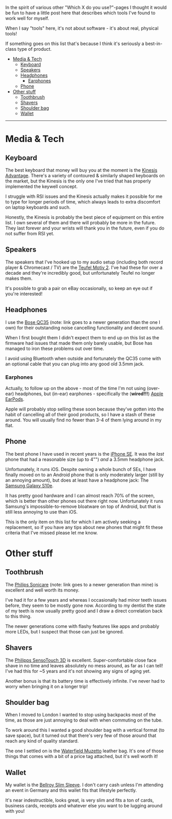 In the spirit of various other "Which X do you use?"-pages I thought it would be
fun to have a little post here that describes which tools I've found to work
well for myself.

When I say "tools" here, it's not about software - it's about real, physical
tools!

If something goes on this list that's because I think it's seriously a
best-in-class type of product.

<!-- markdown-toc start - Don't edit this section. Run M-x markdown-toc-refresh-toc -->
- [Media & Tech](#media--tech)
    - [Keyboard](#keyboard)
    - [Speakers](#speakers)
    - [Headphones](#headphones)
        - [Earphones](#earphones)
    - [Phone](#phone)
- [Other stuff](#other-stuff)
    - [Toothbrush](#toothbrush)
    - [Shavers](#shavers)
    - [Shoulder bag](#shoulder-bag)
    - [Wallet](#wallet)
<!-- markdown-toc end -->

---------

# Media & Tech

## Keyboard

The best keyboard that money will buy you at the moment is the [Kinesis
Advantage][advantage]. There's a variety of contoured & similarly shaped
keyboards on the market, but the Kinesis is the only one I've tried that has
properly implemented the keywell concept.

I struggle with RSI issues and the Kinesis actually makes it possible for me to
type for longer periods of time, which always leads to extra discomfort on
laptop keyboards and such.

Honestly, the Kinesis is probably the best piece of equipment on this entire
list. I own several of them and there will probably be more in the future. They
last forever and your wrists will thank you in the future, even if you do not
suffer from RSI yet.

[advantage]: https://kinesis-ergo.com/shop/advantage2/

## Speakers

The speakers that I've hooked up to my audio setup (including both record player
& Chromecast / TV) are the [Teufel Motiv 2][motiv-2]. I've had these for over a
decade and they're incredibly good, but unfortunately Teufel no longer makes
them.

It's possible to grab a pair on eBay occasionally, so keep an eye out if you're
interested!

[motiv-2]: https://www.teufelaudio.com/uk/pc/motiv-2-p167.html

## Headphones

I use the [Bose QC35][qc35] (note: link goes to a newer generation than the one
I own) for their outstanding noise cancelling functionality and decent sound.

When I first bought them I didn't expect them to end up on this list as the
firmware had issues that made them only barely usable, but Bose has managed to
iron these problems out over time.

I avoid using Bluetooth when outside and fortunately the QC35 come with an
optional cable that you can plug into any good old 3.5mm jack.

[qc35]: https://www.bose.co.uk/en_gb/products/headphones/over_ear_headphones/quietcomfort-35-wireless-ii.html

### Earphones

Actually, to follow up on the above - most of the time I'm not using (over-ear)
headphones, but (in-ear) earphones - specifically the (**wired!!!**) [Apple
EarPods][earpods].

Apple will probably stop selling these soon because they've gotten into the
habit of cancelling all of their good products, so I have a stash of these
around. You will usually find no fewer than 3-4 of them lying around in my
flat.

[earpods]: https://www.apple.com/uk/shop/product/MNHF2ZM/A/earpods-with-35mm-headphone-plug

## Phone

The best phone I have used in recent years is the [iPhone SE][se]. It was the
*last* phone that had a reasonable size (up to 4"") *and* a 3.5mm headphone
jack.

Unfortunately, it runs iOS. Despite owning a whole bunch of SEs, I have finally
moved on to an Android phone that is only moderately larger (still by an
annoying amount), but does at least have a headphone jack: The [Samsung Galaxy
S10e][s10e].

It has pretty good hardware and I can almost reach 70% of the screen, which is
better than other phones out there right now. Unfortunately it runs Samsung's
impossible-to-remove bloatware on top of Android, but that is still less
annoying to use than iOS.

This is the only item on this list for which I am actively seeking a
replacement, so if you have any tips about new phones that might fit these
criteria that I've missed please let me know.

[se]: https://en.wikipedia.org/wiki/IPhone_SE
[s10e]: https://www.phonearena.com/phones/Samsung-Galaxy-S10e_id11114

# Other stuff

## Toothbrush

The [Philips Sonicare][sonicare] (note: link goes to a newer generation than
mine) is excellent and well worth its money.

I've had it for a few years and whereas I occasionally had minor teeth issues
before, they seem to be mostly gone now. According to my dentist the state of my
teeth is now usually pretty good and I draw a direct correlation back to this
thing.

The newer generations come with flashy features like apps and probably more
LEDs, but I suspect that those can just be ignored.

[sonicare]: https://www.philips.co.uk/c-m-pe/electric-toothbrushes

## Shavers

The [Philipps SensoTouch 3D][sensotouch] is excellent. Super-comfortable close
face shave in no time and leaves absolutely no mess around, as far as I can
tell! I've had this for ~5 years and it's not showing any signs of aging yet.

Another bonus is that its battery time is effectively infinite. I've never had
to worry when bringing it on a longer trip!

[sensotouch]: https://www.philips.co.uk/c-p/1250X_40/norelco-sensotouch-3d-wet-and-dry-electric-razor-with-precision-trimmer

## Shoulder bag

When I moved to London I wanted to stop using backpacks most of the time, as
those are just annoying to deal with when commuting on the tube.

To work around this I wanted a good shoulder bag with a vertical format (to save
space), but it turned out that there's very few of those around that reach any
kind of quality standard.

The one I settled on is the [Waterfield Muzetto][muzetto] leather bag. It's one
of those things that comes with a bit of a price tag attached, but it's well
worth it!

[muzetto]: https://www.sfbags.com/collections/shoulder-messenger-bags/products/muzetto-leather-bag

## Wallet

My wallet is the [Bellroy Slim Sleeve][slim-sleeve]. I don't carry cash unless
I'm attending an event in Germany and this wallet fits that lifestyle perfectly.

It's near indestructible, looks great, is very slim and fits a ton of cards,
business cards, receipts and whatever else you want to be lugging around with
you!

[slim-sleeve]: https://bellroy.com/products/slim-sleeve-wallet/default/charcoal

